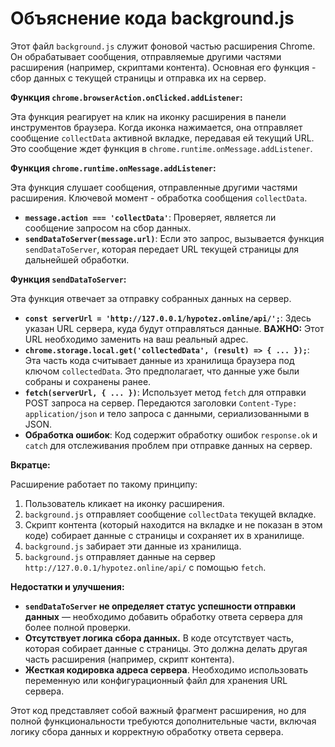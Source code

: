 # Объяснение кода background.js

Этот файл `background.js` служит фоновой частью расширения Chrome. Он обрабатывает сообщения, отправляемые другими частями расширения (например, скриптами контента).  Основная его функция - сбор данных с текущей страницы и отправка их на сервер.

**Функция `chrome.browserAction.onClicked.addListener`:**

Эта функция реагирует на клик на иконку расширения в панели инструментов браузера. Когда иконка нажимается, она отправляет сообщение `collectData` активной вкладке, передавая ей текущий URL.  Это сообщение ждет функция в `chrome.runtime.onMessage.addListener`.

**Функция `chrome.runtime.onMessage.addListener`:**

Эта функция слушает сообщения, отправленные другими частями расширения.  Ключевой момент - обработка сообщения `collectData`.

* **`message.action === 'collectData'`**: Проверяет, является ли сообщение запросом на сбор данных.
* **`sendDataToServer(message.url)`**: Если это запрос, вызывается функция `sendDataToServer`, которая передает URL текущей страницы для дальнейшей обработки.

**Функция `sendDataToServer`:**

Эта функция отвечает за отправку собранных данных на сервер.

* **`const serverUrl = 'http://127.0.0.1/hypotez.online/api/';`**:  Здесь указан URL сервера, куда будут отправляться данные.  **ВАЖНО:**  Этот URL необходимо заменить на ваш реальный адрес.
* **`chrome.storage.local.get('collectedData', (result) => { ... });`**: Эта часть кода считывает данные из хранилища браузера под ключом `collectedData`.  Это предполагает, что данные уже были собраны и сохранены ранее.
* **`fetch(serverUrl, { ... })`**:  Использует метод `fetch` для отправки POST запроса на сервер.  Передаются заголовки `Content-Type: application/json` и тело запроса с данными, сериализованными в JSON.
* **Обработка ошибок**: Код содержит обработку ошибок `response.ok` и `catch` для отслеживания проблем при отправке данных на сервер.


**Вкратце:**

Расширение работает по такому принципу:

1. Пользователь кликает на иконку расширения.
2. `background.js` отправляет сообщение `collectData` текущей вкладке.
3. Скрипт контента (который находится на вкладке и не показан в этом коде) собирает данные с страницы и сохраняет их в хранилище.
4. `background.js` забирает эти данные из хранилища.
5. `background.js` отправляет данные на сервер `http://127.0.0.1/hypotez.online/api/` с помощью `fetch`.

**Недостатки и улучшения:**

* **`sendDataToServer` не определяет статус успешности отправки данных** — необходимо добавить обработку ответа сервера для более полной проверки.
* **Отсутствует логика сбора данных.**  В коде отсутствует часть, которая собирает данные с страницы. Это должна делать другая часть расширения (например, скрипт контента).
* **Жесткая кодировка адреса сервера**. Необходимо использовать переменную или конфигурационный файл для хранения URL сервера.

Этот код представляет собой важный фрагмент расширения, но для полной функциональности требуются дополнительные части, включая логику сбора данных и корректную обработку ответа сервера.